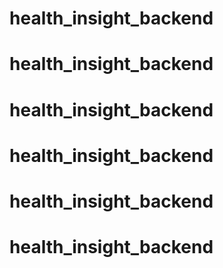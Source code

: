 # health_insight_backend
# health_insight_backend
# health_insight_backend
# health_insight_backend
# health_insight_backend
# health_insight_backend
